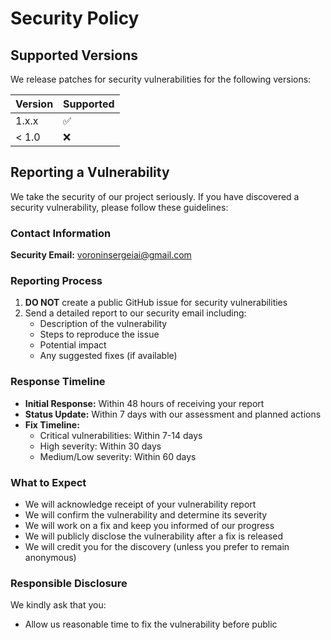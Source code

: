 # Security Policy

## Supported Versions

We release patches for security vulnerabilities for the following versions:

| Version | Supported          |
| ------- | ------------------ |
| 1.x.x   | :white_check_mark: |
| < 1.0   | :x:                |

## Reporting a Vulnerability

We take the security of our project seriously. If you have discovered a security vulnerability, please follow these guidelines:

### Contact Information

**Security Email:** voroninsergeiai@gmail.com

### Reporting Process

1. **DO NOT** create a public GitHub issue for security vulnerabilities
2. Send a detailed report to our security email including:
   - Description of the vulnerability
   - Steps to reproduce the issue
   - Potential impact
   - Any suggested fixes (if available)

### Response Timeline

- **Initial Response:** Within 48 hours of receiving your report
- **Status Update:** Within 7 days with our assessment and planned actions
- **Fix Timeline:** 
  - Critical vulnerabilities: Within 7-14 days
  - High severity: Within 30 days
  - Medium/Low severity: Within 60 days

### What to Expect

- We will acknowledge receipt of your vulnerability report
- We will confirm the vulnerability and determine its severity
- We will work on a fix and keep you informed of our progress
- We will publicly disclose the vulnerability after a fix is released
- We will credit you for the discovery (unless you prefer to remain anonymous)

### Responsible Disclosure

We kindly ask that you:
- Allow us reasonable time to fix the vulnerability before public
